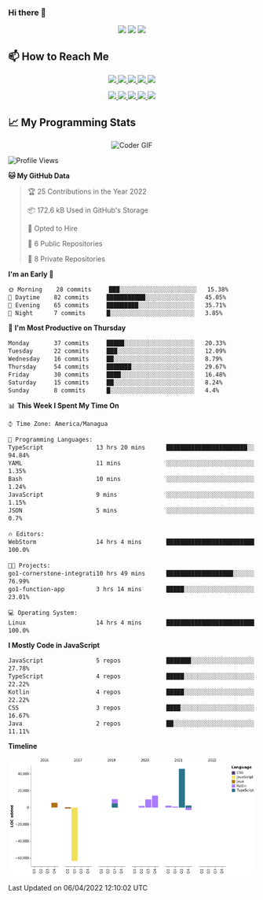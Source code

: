 ### Hi there 👋

<!--
**DevKenny/DevKenny** is a ✨ _special_ ✨ repository because its `README.md` (this file) appears on your GitHub profile.

Here are some ideas to get you started:

- 🔭 I’m currently working on ...
- 🌱 I’m currently learning ...
- 👯 I’m looking to collaborate on ...
- 🤔 I’m looking for help with ...
- 💬 Ask me about ...
- 📫 How to reach me: ...
- 😄 Pronouns: ...
- ⚡ Fun fact: ...
-->

<p align = "center">
  <img src="https://github-readme-stats.vercel.app/api?username=DevKenny&count_private=true&show_icons=true&theme=graywhite&line_height=30&hide_border=true">
  <img src="https://github-readme-stats.vercel.app/api/top-langs/?username=DevKenny&hide=html,css&theme=graywhite&hide_border=true">
  <img src="https://github-profile-summary-cards.vercel.app/api/cards/profile-details?username=DevKenny&theme=vue">
</p>

## 📫 How to Reach Me

<p align="center">
 <a href="https://devkenny.github.io">
  <img src="https://img.shields.io/badge/DevKenny-%23206A5D.svg?&style=for-the-badge&logo=jquery&logoColor=white" />
 </a>

 <a href="https://www.linkedin.com/in/hreal92">
  <img src="https://img.shields.io/badge/connect-%230077B5.svg?&style=for-the-badge&logo=linkedin&logoColor=white" />
 </a>

 <a href="https://join.skype.com/invite/IQ6gVADlpBSM">
  <img src="https://img.shields.io/badge/chat-%2300AFF0.svg?&style=for-the-badge&logo=skype&logoColor=white" />
 </a>

 <a href="mailto:realherrold@gmail.com">
  <img src="https://img.shields.io/badge/email-%23C14438.svg?&style=for-the-badge&logo=Gmail&logoColor=white" />
 </a>

 <a href="https://wa.me/50589517503">
  <img src="https://img.shields.io/badge/Whatsapp-%2300BFA5.svg?&style=for-the-badge&logo=Whatsapp&logoColor=white" />
 </a>
</p>

<p align="center">
  <a href="#">
    <img src="https://badges.pufler.dev/visits/DevKenny/DevKenny?style=flat-square&color=green&logo=github">
  </a>
  <a href="#">
    <img src="https://badges.pufler.dev/years/DevKenny?style=flat-square&color=green&logo=github">
  </a>
  <a href="#">
    <img src="https://badges.pufler.dev/repos/DevKenny?style=flat-square&color=green&logo=github">
  </a>
  <a href="#">
    <img src="https://badges.pufler.dev/gists/DevKenny?style=flat-square&color=green&logo=github">
  </a>
  <a href="#">
    <img src="https://badges.pufler.dev/commits/monthly/DevKenny?style=flat-square&color=green&logo=github">
  </a>
</p>

## 📈 My Programming Stats

<p align="center">
 <img src="https://www.mygo.ge/uploads/blog/1584023795.jpg" alt="Coder GIF" style="max-width:500px">
</p>

<!--START_SECTION:waka-->
![Profile Views](http://img.shields.io/badge/Profile%20Views-0-blue)

**🐱 My GitHub Data** 

> 🏆 25 Contributions in the Year 2022
 > 
> 📦 172.6 kB Used in GitHub's Storage 
 > 
> 💼 Opted to Hire
 > 
> 📜 6 Public Repositories 
 > 
> 🔑 8 Private Repositories  
 > 
**I'm an Early 🐤** 

```text
🌞 Morning    28 commits     ███░░░░░░░░░░░░░░░░░░░░░░   15.38% 
🌆 Daytime    82 commits     ███████████░░░░░░░░░░░░░░   45.05% 
🌃 Evening    65 commits     █████████░░░░░░░░░░░░░░░░   35.71% 
🌙 Night      7 commits      █░░░░░░░░░░░░░░░░░░░░░░░░   3.85%

```
📅 **I'm Most Productive on Thursday** 

```text
Monday       37 commits     █████░░░░░░░░░░░░░░░░░░░░   20.33% 
Tuesday      22 commits     ███░░░░░░░░░░░░░░░░░░░░░░   12.09% 
Wednesday    16 commits     ██░░░░░░░░░░░░░░░░░░░░░░░   8.79% 
Thursday     54 commits     ███████░░░░░░░░░░░░░░░░░░   29.67% 
Friday       30 commits     ████░░░░░░░░░░░░░░░░░░░░░   16.48% 
Saturday     15 commits     ██░░░░░░░░░░░░░░░░░░░░░░░   8.24% 
Sunday       8 commits      █░░░░░░░░░░░░░░░░░░░░░░░░   4.4%

```


📊 **This Week I Spent My Time On** 

```text
⌚︎ Time Zone: America/Managua

💬 Programming Languages: 
TypeScript               13 hrs 20 mins      ███████████████████████░░   94.84% 
YAML                     11 mins             ░░░░░░░░░░░░░░░░░░░░░░░░░   1.35% 
Bash                     10 mins             ░░░░░░░░░░░░░░░░░░░░░░░░░   1.24% 
JavaScript               9 mins              ░░░░░░░░░░░░░░░░░░░░░░░░░   1.15% 
JSON                     5 mins              ░░░░░░░░░░░░░░░░░░░░░░░░░   0.7%

🔥 Editors: 
WebStorm                 14 hrs 4 mins       █████████████████████████   100.0%

🐱‍💻 Projects: 
go1-cornerstone-integrati10 hrs 49 mins      ███████████████████░░░░░░   76.99% 
go1-function-app         3 hrs 14 mins       █████░░░░░░░░░░░░░░░░░░░░   23.01%

💻 Operating System: 
Linux                    14 hrs 4 mins       █████████████████████████   100.0%

```

**I Mostly Code in JavaScript** 

```text
JavaScript               5 repos             ███████░░░░░░░░░░░░░░░░░░   27.78% 
TypeScript               4 repos             █████░░░░░░░░░░░░░░░░░░░░   22.22% 
Kotlin                   4 repos             █████░░░░░░░░░░░░░░░░░░░░   22.22% 
CSS                      3 repos             ████░░░░░░░░░░░░░░░░░░░░░   16.67% 
Java                     2 repos             ██░░░░░░░░░░░░░░░░░░░░░░░   11.11%

```


**Timeline**

![Chart not found](https://raw.githubusercontent.com/DevKenny/DevKenny/main/charts/bar_graph.png) 


 Last Updated on 06/04/2022 12:10:02 UTC
<!--END_SECTION:waka-->

